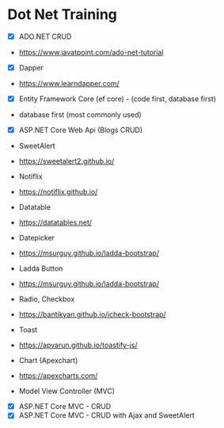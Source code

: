 # Dot Net Training

- [x] ADO.NET CRUD
- https://www.javatpoint.com/ado-net-tutorial

- [x] Dapper 
- https://www.learndapper.com/

- [x] Entity Framework Core (ef core) - (code first, database first)
- database first (most commonly used)

- [x] ASP.NET Core Web Api (Blogs CRUD)

- SweetAlert
- https://sweetalert2.github.io/

- Notiflix
- https://notiflix.github.io/

- Datatable
- https://datatables.net/

- Datepicker
- https://msurguy.github.io/ladda-bootstrap/

- Ladda Button
- https://msurguy.github.io/ladda-bootstrap/

- Radio, Checkbox
- https://bantikyan.github.io/icheck-bootstrap/

- Toast
- https://apvarun.github.io/toastify-js/

- Chart (Apexchart)
- https://apexcharts.com/

- Model View Controller (MVC)
- [x] ASP.NET Core MVC - CRUD
- [x] ASP.NET Core MVC - CRUD with Ajax and SweetAlert